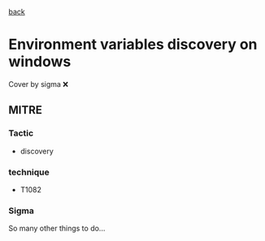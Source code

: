 [back](../index.md)
# Environment variables discovery on windows
Cover by sigma :x: 

## MITRE
### Tactic
  - discovery

### technique
  - T1082

### Sigma

 So many other things to do...